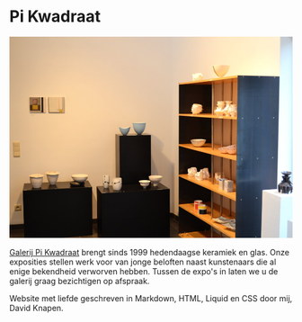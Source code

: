 # Pi Kwadraat

![Logo Pi Kwadraat](assets/galerij-pics/foto-binnen-rechts.JPG?raw=true "Logo Pi Kwadraat")

[Galerij Pi Kwadraat](http://pikwadraat.be) brengt sinds 1999 hedendaagse keramiek en glas. Onze exposities stellen werk voor van jonge beloften naast kunstenaars die al enige bekendheid verworven hebben. Tussen de expo's in laten we u de galerij graag bezichtigen op afspraak.

Website met liefde geschreven in Markdown, HTML, Liquid en CSS door mij, David Knapen.
